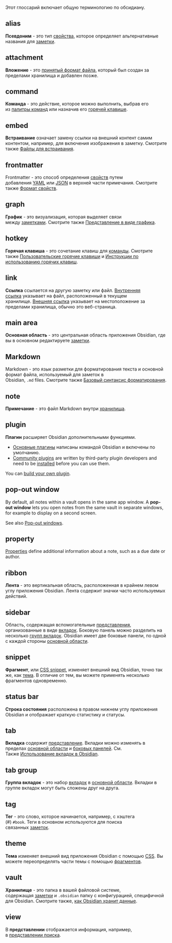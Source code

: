 Этот глоссарий включает общую терминологию по обсидиану.

## alias

**Псевдоним** - это тип [свойства](https://help.obsidian.md/Getting+started/Glossary#property), которое определяет альтернативные названия для [заметки](https://help.obsidian.md/Getting+started/Glossary#note).

## attachment

**Вложение** - это [принятый формат файла](https://help.obsidian.md/Files+and+folders/Accepted+file+formats), который был создан за пределами хранилища и добавлен позже.

## command

**Команда** - это действие, которое можно выполнить, выбрав его из [палитры команд](https://help.obsidian.md/Plugins/Command+palette) или назначив его [горячей клавише](https://help.obsidian.md/Getting+started/Glossary#hotkey).

## embed

**Встраивание** означает замену ссылки на внешний контент самим контентом, например, для включения изображения в заметку. Смотрите также [Файлы для встраивания](https://help.obsidian.md/Linking+notes+and+files/Embedding+files).

## frontmatter

Frontmatter - это способ определения [свойств](https://help.obsidian.md/Getting+started/Glossary#property) путем добавления [YAML](https://yaml.org/) или [JSON](https://www.json.org/) в верхней части примечания. Смотрите также [Формат свойств](https://help.obsidian.md/Editing+and+formatting/Properties#Property%20format).

## graph

**График** - это визуализация, которая выделяет связи между [заметками](https://help.obsidian.md/Getting+started/Glossary#note). Смотрите также [Представление в виде графика](https://help.obsidian.md/Plugins/Graph+view).

## hotkey

**Горячая клавиша** - это сочетание клавиш для [команды](https://help.obsidian.md/Getting+started/Glossary#command). Смотрите также [Пользовательские горячие клавиши](https://help.obsidian.md/Customization/Custom+hotkeys) и [Инструкции по использованию горячих клавиш](https://help.obsidian.md/Customization/Custom+hotkeys).

## link

**Ссылка** ссылается на другую заметку или файл. [Внутренняя ссылка](https://help.obsidian.md/Linking+notes+and+files/Internal+links) указывает на файл, расположенный в текущем хранилище. [Внешняя ссылка](https://help.obsidian.md/Editing+and+formatting/Basic+formatting+syntax#External%20links) указывает на местоположение за пределами хранилища, обычно это веб-страница.

## main area

**Основная область** - это центральная область приложения Obsidian, где вы в основном редактируете [заметки](https://help.obsidian.md/Getting+started/Glossary#note).

## Markdown

Markdown - это язык разметки для форматирования текста и основной формат файла, используемый для заметок в Obsidian, `.md` files. Смотрите также [Базовый синтаксис форматирования](https://help.obsidian.md/Editing+and+formatting/Basic+formatting+syntax).

## note

**Примечание** - это файл Markdown внутри [хранилища](https://help.obsidian.md/Getting+started/Glossary#vault).

## plugin

**Плагин** расширяет Obsidian дополнительными функциями.

- [Основные плагины](https://help.obsidian.md/Plugins/Core+plugins) написаны командой Obsidian и включены по умолчанию.
- [Community plugins](https://help.obsidian.md/Extending+Obsidian/Community+plugins) are written by third-party plugin developers and need to be [installed](https://help.obsidian.md/Extending+Obsidian/Community+plugins#Install%20a%20community%20plugin) before you can use them.

You can [build your own plugin](https://docs.obsidian.md/Plugins/Getting+started/Build+a+plugin).

## pop-out window

By default, all notes within a vault opens in the same app window. A **pop-out window** lets you open notes from the same vault in separate windows, for example to display on a second screen.

See also [Pop-out windows](https://help.obsidian.md/User+interface/Pop-out+windows).

## property

[Properties](https://help.obsidian.md/Editing+and+formatting/Properties) define additional information about a note, such as a due date or author.

## ribbon

**Лента** - это вертикальная область, расположенная в крайнем левом углу приложения Obsidian. Лента содержит значки часто используемых действий.

## sidebar

Область, содержащая вспомогательные [представления](https://help.obsidian.md/Getting+started/Glossary#view), организованные в виде [вкладок](https://help.obsidian.md/Getting+started/Glossary#tab). Боковую панель можно разделить на несколько [групп вкладок](https://help.obsidian.md/Getting+started/Glossary#tab%20group). Obsidian имеет две боковые панели, по одной с каждой стороны [основной области](https://help.obsidian.md/Getting+started/Glossary#main%20area).

## snippet

**Фрагмент**, или [CSS snippet](https://help.obsidian.md/Extending+Obsidian/CSS+snippets), изменяет внешний вид Obsidian, точно так же, как [тема](https://help.obsidian.md/Getting+started/Glossary#theme). В отличие от тем, вы можете применять несколько фрагментов одновременно.

## status bar

**Строка состояния** расположена в правом нижнем углу приложения Obsidian и отображает краткую статистику и статусы.

## tab

**Вкладка** содержит [представление](https://help.obsidian.md/Getting+started/Glossary#view). Вкладки можно изменять в пределах [основной области](https://help.obsidian.md/Getting+started/Glossary#main%20area) и [боковых панелей](https://help.obsidian.md/Getting+started/Glossary#sidebar). См. Также [Использование вкладок в Obsidian](https://help.obsidian.md/User+interface/Use+tabs+in+Obsidian).

## tab group

**Группа вкладок** - это набор [вкладок](https://help.obsidian.md/Getting+started/Glossary#tab) в [основной области](https://help.obsidian.md/Getting+started/Glossary#main%20area). Вкладки в группе вкладок могут быть сложены друг на друга.

## tag

**Тег** - это слово, которое начинается, например, с хэштега (#) `#book`. Теги в основном используются для поиска связанных [заметок](https://help.obsidian.md/Getting+started/Glossary#note).

## theme

**Тема** изменяет внешний вид приложения Obsidian с помощью [CSS](https://developer.mozilla.org/en-US/docs/Web/CSS). Вы можете переопределять части темы с помощью [фрагментов](https://help.obsidian.md/Getting+started/Glossary#snippet).

## vault

**Хранилище** - это папка в вашей файловой системе, содержащая [заметки](https://help.obsidian.md/Getting+started/Glossary#note) и `.obsidian` папку с конфигурацией, специфичной для Obsidian. Смотрите также, [как Obsidian хранит данные](https://help.obsidian.md/Files+and+folders/How+Obsidian+stores+data).

## view

В **представлении** отображается информация, например, в [представлении поиска](https://help.obsidian.md/Plugins/Search).